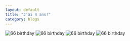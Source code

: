 ```yaml
---
layout: default 
title: "J'ai 4 ans!"
category: blogs
---
```



![66 birthday]({{site.url}}/photos/2014/2014-11-09-1.jpg)
![66 birthday]({{site.url}}/photos/2014/2014-11-09-2.jpg)
![66 birthday]({{site.url}}/photos/2014/2014-11-09-3.jpg)
![66 birthday]({{site.url}}/photos/2014/2014-11-09-4.jpg)

